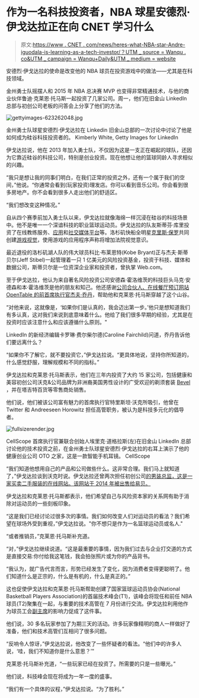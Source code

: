 # 作为一名科技投资者，NBA 球星安德烈·伊戈达拉正在向 CNET 学习什么

> 原文:[https://www . CNET . com/news/heres-what-NBA-star-Andre-iguodala-is-learning-as-a-tech-investor/？UTM _ source = Wanqu . co&UTM _ campaign = Wanqu+Daily&UTM _ medium = website](https://www.cnet.com/news/heres-what-nba-star-andre-iguodala-is-learning-as-a-tech-investor/?utm_source=wanqu.co&utm_campaign=Wanqu+Daily&utm_medium=website)

安德烈·伊戈达拉的使命是改变他的 NBA 球员在投资游戏中的做法——尤其是在科技领域。

金州勇士队摇摆人和 2015 年 NBA 总决赛 MVP 也变得非常精通技术，与他的商业伙伴鲁迪·克莱恩·托马斯一起投资了几家公司。周一，他们在旧金山 LinkedIn 总部与初创公司老板的问答会上分享了他们的方法。

![gettyimages-623262048.jpg](../Images/ffd47bf5ebb8a1743fafb92a14919f31.png)

 金州勇士队球星安德烈·伊戈达拉在 Linkedin 旧金山总部的一次讨论中讨论了他是如何成为硅谷科技投资者的。 Kimberly White, Getty Images for LinkedIn



伊戈达拉说，他在 2013 年加入勇士队，不仅因为这是一支正在崛起的球队，还因为它靠近硅谷的科技公司，特别是创业投资。现在他想让他的篮球同龄人寻求相似的兴趣。

“我只是想让我的同事们明白，在我们正常的投资之外，还有一个属于我们的空间，”他说。“你通常会看到(玩家投资)理发店。你可以看到音乐公司。你会看到很多房地产。你不会看到很多人走出他们的舒适区。

“我们想改变这种情况。”

自从四个赛季前加入勇士队以来，伊戈达拉就像海绵一样沉浸在硅谷的科技场景中。他不是唯一一个深谙科技的职业篮球运动员。伊戈达拉的队友斯蒂芬·库里投资了在线教练服务、[应用](http://www.pressplay.global/)和[社交媒体平台](http://www.cbssports.com/nba/news/steph-curry-is-a-co-founder-of-new-social-media-platform-called-slyce/)等。洛杉矶快船全明星[克里斯·保罗](http://www.cbssports.com/nba/players/playerpage/555969/chris-paul)共同创建[游戏视觉](http://www.cp3app.com/)，使用游戏的应用程序声称将增加法院视觉意识。

最近退役的洛杉矶湖人队的伟大球员科比·布莱恩特(Kobe Bryant)正与杰夫·斯蒂贝尔(Jeff Stibel)一起管理着一只 1 亿美元的风险投资基金，投资于科技、媒体和数据公司，斯蒂贝尔是一位资深企业家和投资者，曾执掌 Web.com。

至于伊戈达拉，他认为来自著名风险投资公司安德森·霍洛维茨的科技巨头马克·安德森和本·霍洛维茨是他的朋友和知己。他还感谢[公司合伙人、在线餐厅预订网站 OpenTable 的前首席执行官杰夫·乔丹](https://a16z.com/author/jeff-jordan/)，帮助他和克莱恩·托马斯穿越了这个山谷。

“对他来说，这就像是，‘如果你们是认真的，我会迈出第一步。’他只是想知道我们有多认真，这对我们来说到底意味着什么。他给了我们很多早期的经验，尤其是在投资时应该注意什么和应该遵循什么原则。"

LinkedIn 的新经济编辑卡罗琳·费尔柴尔德(Caroline Fairchild)问道，乔丹告诉他们要远离什么？

“如果你不了解它，就不要投资它，”伊戈达拉说。“更具体地说，坚持你所知道的，什么感觉舒服，理解规模和不同的指标。”

伊戈达拉和克莱恩·托马斯表示，他们在三年内投资了大约 15 家公司，包括健康和美容初创公司沃克&公司品牌为非洲裔美国男性设计的广受欢迎的剃须套装 [Bevel](https://getbevel.com/) ，并在塔吉特百货等零售商处销售。

他们说，他们被该公司富有魅力的首席执行官特里斯坦·沃克所吸引，他曾在 Twitter 和 Andreeseen Horowitz 担任高管职务，被认为是科技多元化的倡导者。

 <noscript><img src="../Images/a1e2b755054e3ad5c745374f6544b204.png" class="" alt="fullsizerender.jpg" data-original-src="https://www.cnet.com/a/img/resize/21d0c9a64795ba924011f247ae5eccde51344913/hub/2016/11/16/55a9c1c4-1738-4d52-a059-6802c85db87d/fullsizerender.jpg?auto=webp&amp;width=270"/></noscript> 

 CellScope 首席执行官兼联合创始人埃里克·道格拉斯(左)在旧金山 LinkedIn 总部讨论他的技术投资之前，在金州勇士队球星安德烈·伊戈达拉的右耳上演示了他的健康创业公司 OTO 之家，这是一款智能手机耳镜。 CellScope



“我们知道他想用自己的产品和公司做些什么。这非常合理。我们马上就知道了，”伊戈达拉谈到沃克时说。伊戈达拉还曾两次担任初创公司[的男装总监，这是一家买卖二手服装的在线网站。该网站于 2014 年被出售给易贝。](https://www.liketwice.com/)

伊戈达拉和克莱恩·托马斯都表示，他们希望自己与风险资本家的关系网有助于消除对运动员的一些刻板印象。

“这是我们已经讨论过很多次的事情。我们如何改变人们对运动员的看法？我们希望在球场外受到重视，”伊戈达拉说。"你不想只是作为一名篮球运动员或名人."

“或者推销员，”克莱恩·托马斯补充道。

“对，”伊戈达拉继续说道。“这是最重要的事情，因为我们过去与企业打交道的方式是直接交易:你付给我这笔钱，我会拍张照片或为你的产品背书。

“我认为，就广告代言而言，形势已经发生了变化，因为消费者变得更聪明了。他们知道什么是正宗的，什么是有机的，什么是真正的。”

这也促使伊戈达拉和克莱恩·托马斯帮助创建了国家篮球运动员协会(National Basketball Players Association)的首届技术峰会(T1)，该峰会将现任和前任 NBA 球员(T2)聚集在一起，与重要的技术高管在 7 月份进行交流。伊戈达拉利用他作为球员工会[副主席](http://nbpa.com/leadership/)的影响力促成了这件事。

他们说，30 多名玩家参加了为期三天的活动。许多玩家像精明的商人一样做好了准备，他们和技术高管们互相问了很多问题。

“反响令人惊讶，”伊戈达拉说，他改变了一些怀疑者的看法。“他们中的许多人说，‘哇，我们不知道你是什么意思？’"

克莱恩·托马斯补充道，“一些玩家已经在投资了。所需要的只是一些曝光。”

他们说，科技峰会现在将成为一年一度的盛事。

“我们有一个具体的议程，”伊戈达拉说。“为了胜利。”